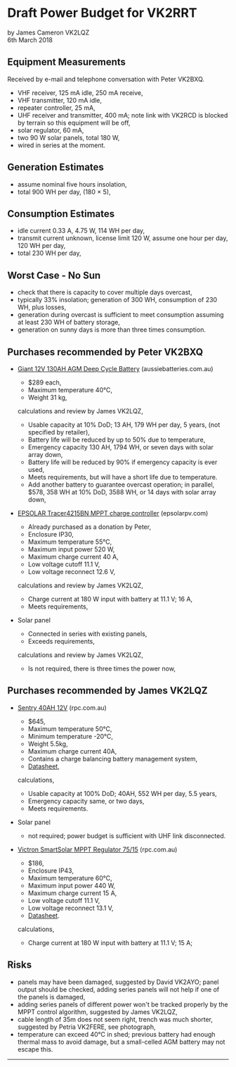 # Draft Power Budget for VK2RRT

by James Cameron VK2LQZ<br>
6th March 2018


## Equipment Measurements

Received by e-mail and telephone conversation with Peter VK2BXQ.

* VHF receiver, 125 mA idle, 250 mA receive,
* VHF transmitter, 120 mA idle,
* repeater controller, 25 mA,
* UHF receiver and transmitter, 400 mA; note link with VK2RCD is blocked by terrain so this equipment will be off,
* solar regulator, 60 mA,
* two 90 W solar panels, total 180 W,
* wired in series at the moment.

## Generation Estimates

* assume nominal five hours insolation,
* total 900 WH per day, (180 &times; 5),

## Consumption Estimates

* idle current 0.33 A, 4.75 W, 114 WH per day,
* transmit current unknown, license limit 120 W, assume one hour per day, 120 WH per day,
* total 230 WH per day,

## Worst Case - No Sun

* check that there is capacity to cover multiple days overcast,
* typically 33% insolation; generation of 300 WH, consumption of 230 WH, plus losses,
* generation during overcast is sufficient to meet consumption assuming at least 230 WH of battery storage,
* generation on sunny days is more than three times consumption.

## Purchases recommended by Peter VK2BXQ

* [Giant 12V 130AH AGM Deep Cycle Battery](https://www.aussiebatteries.com.au/batteries/deep-cycle-agm/130ah-12v-agm-deep-cycle-battery) (aussiebatteries.com.au)
    * $289 each,
    * Maximum temperature 40&deg;C,
    * Weight 31 kg,

  calculations and review by James VK2LQZ,

    * Usable capacity at 10% DoD; 13 AH, 179 WH per day, 5 years, (not specified by retailer),
    * Battery life will be reduced by up to 50% due to temperature,
    * Emergency capacity 130 AH, 1794 WH, or seven days with solar array down,
    * Battery life will be reduced by 90% if emergency capacity is ever used,
    * Meets requirements, but will have a short life due to temperature.
    * Add another battery to guarantee overcast operation; in parallel, $578, 358 WH at 10% DoD, 3588 WH, or 14 days with solar array down,

* [EPSOLAR Tracer4215BN MPPT charge controller](http://www.epsolarpv.com/en/index.php/Product/pro_content/id/573/am_id/136) (epsolarpv.com)

    * Already purchased as a donation by Peter,
    * Enclosure IP30,
    * Maximum temperature 55&deg;C,
    * Maximum input power 520 W,
    * Maximum charge current 40 A,
    * Low voltage cutoff 11.1 V,
    * Low voltage reconnect 12.6 V,

  calculations and review by James VK2LQZ,

    * Charge current at 180 W input with battery at 11.1 V; 16 A,
    * Meets requirements,

* Solar panel

    * Connected in series with existing panels,
    * Exceeds requirements,

  calculations and review by James VK2LQZ,

    * Is not required, there is three times the power now,

## Purchases recommended by James VK2LQZ

* [Sentry 40AH 12V](https://www.rpc.com.au/catalog/sentry-lithium-battery-40ah-12v-p-4588.html) (rpc.com.au)

    * $645,
    * Maximum temperature 50&deg;C,
    * Minimum temperature -20&deg;C,
    * Weight 5.5kg,
    * Maximum charge current 40A,
    * Contains a charge balancing battery management system,
    * [Datasheet](https://www.rpc.com.au/pdf/sentry_12V40S_datasheet.pdf),

  calculations,

    * Usable capacity at 100% DoD; 40AH, 552 WH per day, 5.5 years,
    * Emergency capacity same, or two days,
    * Meets requirements.

* Solar panel

    * not required; power budget is sufficient with UHF link disconnected.

* [Victron SmartSolar MPPT Regulator 75/15](https://www.rpc.com.au/catalog/victron-smartsolar-mppt-regulator-75v-15a-p-4624.html) (rpc.com.au)

    * $186,
    * Enclosure IP43,
    * Maximum temperature 60&deg;C,
    * Maximum input power 440 W,
    * Maximum charge current 15 A,
    * Low voltage cutoff 11.1 V,
    * Low voltage reconnect 13.1 V,
    * [Datasheet](https://www.rpc.com.au/pdf/victron_SmartSolar_MPPT_75-100_10-20_datasheet.pdf).

  calculations,

    * Charge current at 180 W input with battery at 11.1 V; 15 A;

## Risks

* panels may have been damaged, suggested by David VK2AYO; panel output should be checked, adding series panels will not help if one of the panels is damaged,
* adding series panels of different power won't be tracked properly by the MPPT control algorithm, suggested by James VK2LQZ,
* cable length of 35m does not seem right, trench was much shorter, suggested by Petria VK2FERE, see photograph,
* temperature can exceed 40&deg;C in shed; previous battery had enough thermal mass to avoid damage, but a small-celled AGM battery may not escape this.

----
